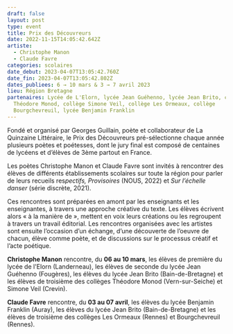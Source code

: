 ```yaml
---
draft: false
layout: post
type: event
title: Prix des Découvreurs
date: 2022-11-15T14:05:42.642Z
artiste:
  - Christophe Manon
  - Claude Favre
categories: scolaires
date_debut: 2023-04-07T13:05:42.760Z
date_fin: 2023-04-07T13:05:42.802Z
dates_publiees: 6 → 10 mars & 3 → 7 avril 2023
lieu: Région Bretagne
partenaires: Lycée de L'Elorn, lycée Jean Guéhenno, lycée Jean Brito, collège
  Théodore Monod, collège Simone Veil, collège Les Ormeaux, collège
  Bourgchevreuil, lycée Benjamin Franklin
---
```

Fondé et organisé par Georges Guillain, poète et collaborateur de La Quinzaine Littéraire, le Prix des Découvreurs pré-sélectionne chaque année plusieurs poètes et poétesses, dont le jury final est composé de centaines de lycéens et d’élèves de 3ème partout en France.

Les poètes Christophe Manon et Claude Favre sont invités à rencontrer des élèves de différents établissements scolaires sur toute la région pour parler de leurs recueils res*pectifs, Provisoires* (NOUS, 2022) et *Sur l’échelle danser* (série discrète, 2021).

Ces rencontres sont préparées en amont par les enseignants et les enseignantes, à travers une approche créative du texte. Les élèves écrivent alors « à la manière de », mettent en voix leurs créations ou les regroupent à travers un travail éditorial. Les rencontres organisées avec les artistes sont ensuite l’occasion d’un échange, d’une découverte de l’oeuvre de chacun, élève comme poète, et de discussions sur le processus créatif et l’acte poétique.

**Christophe Manon** rencontre, du **06 au 10 mars**, les élèves de première du lycée de l'Elorn (Landerneau), les élèves de seconde du lycée Jean Guéhenno (Fougères), les élèves du lycée Jean Brito (Bain-de-Bretagne) et les élèves de troisième des collèges Théodore Monod (Vern-sur-Seiche) et Simone Veil (Crevin).

**Claude Favre** rencontre, du **03 au 07 avril**, les élèves du lycée Benjamin Franklin (Auray), les élèves du lycée Jean Brito (Bain-de-Bretagne) et les élèves de troisième des collèges Les Ormeaux (Rennes) et Bourgchevreuil (Rennes).